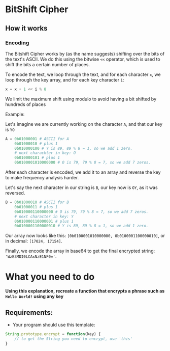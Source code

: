 # BitShift Cipher
## How it works

### Encoding

The Bitshift Cipher works by (as the name suggests) shifting over the bits of the text's ASCII. We do this using the bitwise `<<` operator, which is used to shift the bits a certain number of places.

To encode the text, we loop through the text, and for each character `x`, we loop through the key array, and for each key character `i`:

```py
x = x + 1 << i % 8
```

We limit the maximum shift using modulo to avoid having a bit shifted by hundreds of places

Example:

Let's imagine we are currently working on the character `A`, and that our key is `YO`

```Python
A = 0b01000001 # ASCII for A
    0b01000010 # plus 1
    0b010000100 # Y is 89, 89 % 8 = 1, so we add 1 zero.
    # next charachter in key: O
    0b010000101 # plus 1
    0b0100001010000000 # O is 79, 79 % 8 = 7, so we add 7 zeros.
```

After each character is encoded, we add it to an array and reverse the key to make frequency analysis harder.

Let's say the next character in our string is `B`, our key now is `OY`, as it was reversed.

```Python
B = 0b01000010 # ASCII for B
    0b01000011 # plus 1
    0b010000110000000 # O is 79, 79 % 8 = 7, so we add 7 zeros.
    # next character in key: Y
    0b010000110000001 # plus 1
    0b0100001100000010 # Y is 89, 89 % 8 = 1, so we add 1 zero.
```

Our array now looks like this: `[0b0100001010000000, 0b0100001100000010]`, or in decimal: `[17024, 17154]`.

Finally, we encode the array in base64 to get the final encrypted string: `'WzE3MDI0LCAxNzE1NF0='`.

# What you need to do

**Using this explanation, recreate a function that encrypts a phrase such as `Hello World!` using any key**

## Requirements:

- Your program should use this template:

```javascript
String.prototype.encrypt = function(key) {
    // to get the String you need to encrypt, use 'this'
}
```
